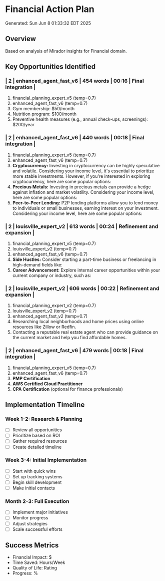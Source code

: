 # Financial Action Plan
Generated: Sun Jun  8 01:33:32 EDT 2025

## Overview
Based on analysis of Mirador insights for Financial domain.

## Key Opportunities Identified

### | 2 | enhanced_agent_fast_v6 | 454 words | 00:16 | Final integration |

1. financial_planning_expert_v5 (temp=0.7)
2. enhanced_agent_fast_v6 (temp=0.7)
1. Gym membership: $50/month
2. Nutrition program: $100/month
3. Preventive health measures (e.g., annual check-ups, screenings): $200/year

### | 2 | enhanced_agent_fast_v6 | 440 words | 00:18 | Final integration |

1. financial_planning_expert_v5 (temp=0.7)
2. enhanced_agent_fast_v6 (temp=0.7)
1. **Cryptocurrency:** Investing in cryptocurrency can be highly speculative and volatile. Considering your income level, it's essential to prioritize more stable investments. However, if you're interested in exploring cryptocurrency, here are some popular options:
2. **Precious Metals:** Investing in precious metals can provide a hedge against inflation and market volatility. Considering your income level, here are some popular options:
3. **Peer-to-Peer Lending:** P2P lending platforms allow you to lend money to individuals or small businesses, earning interest on your investment. Considering your income level, here are some popular options:

### | 2 | louisville_expert_v2 | 613 words | 00:24 | Refinement and expansion |

1. financial_planning_expert_v5 (temp=0.7)
2. louisville_expert_v2 (temp=0.7)
3. enhanced_agent_fast_v6 (temp=0.7)
1. **Side Hustles:** Consider starting a part-time business or freelancing in high-demand fields like:
2. **Career Advancement:** Explore internal career opportunities within your current company or industry, such as:

### | 2 | louisville_expert_v2 | 606 words | 00:22 | Refinement and expansion |

1. financial_planning_expert_v2 (temp=0.7)
2. louisville_expert_v2 (temp=0.7)
3. enhanced_agent_fast_v2 (temp=0.7)
1. Researching local neighborhoods and home prices using online resources like Zillow or Redfin.
2. Contacting a reputable real estate agent who can provide guidance on the current market and help you find affordable homes.

### | 2 | enhanced_agent_fast_v6 | 479 words | 00:18 | Final integration |

1. financial_planning_expert_v5 (temp=0.7)
2. enhanced_agent_fast_v6 (temp=0.7)
1. **PMP Certification**
2. **AWS Certified Cloud Practitioner**
3. **CPA Certification** (optional for finance professionals)


## Implementation Timeline

### Week 1-2: Research & Planning
- [ ] Review all opportunities
- [ ] Prioritize based on ROI
- [ ] Gather required resources
- [ ] Create detailed timeline

### Week 3-4: Initial Implementation
- [ ] Start with quick wins
- [ ] Set up tracking systems
- [ ] Begin skill development
- [ ] Make initial contacts

### Month 2-3: Full Execution
- [ ] Implement major initiatives
- [ ] Monitor progress
- [ ] Adjust strategies
- [ ] Scale successful efforts

## Success Metrics
- Financial Impact: $
- Time Saved: Hours/Week
- Quality of Life: Rating
- Progress: %

